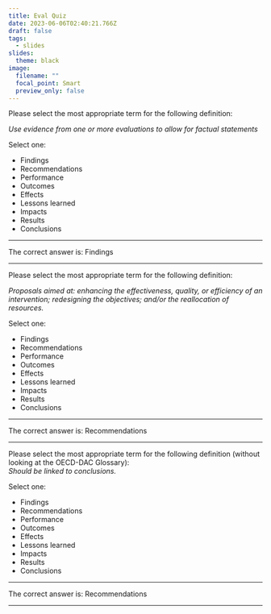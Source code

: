 ```yaml
---
title: Eval Quiz
date: 2023-06-06T02:40:21.766Z
draft: false
tags:
  - slides
slides:
  theme: black
image:
  filename: ""
  focal_point: Smart
  preview_only: false
---
```

<!--StartFragment-->

Please select the most appropriate term for the following definition:

*Use evidence from one or more evaluations to allow for factual statements*

Select one:

* Findings
* Recommendations
* Performance
* Outcomes
* Effects
* Lessons learned
* Impacts
* Results 
* Conclusions

- - -

The correct answer is: Findings

- - -

Please select the most appropriate term for the following definition:

*Proposals aimed at: enhancing the effectiveness, quality, or efficiency of an intervention; redesigning the objectives; and/or the reallocation of resources.*

Select one:

* Findings
* Recommendations
* Performance
* Outcomes
* Effects
* Lessons learned
* Impacts
* Results 
* Conclusions

- - -

The correct answer is: Recommendations

- - -

<!--StartFragment-->

Please select the most appropriate term for the following definition (without looking at the OECD-DAC Glossary):\
*Should be linked to conclusions.*

Select one:

* Findings
* Recommendations
* Performance
* Outcomes
* Effects
* Lessons learned
* Impacts
* Results 
* Conclusions

- - -

The correct answer is: Recommendations

- - -

<!--EndFragment-->